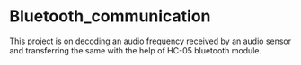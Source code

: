# Bluetooth_communication
This project is on decoding an audio frequency received by an audio sensor and transferring the same with the help of HC-05 bluetooth module. 

